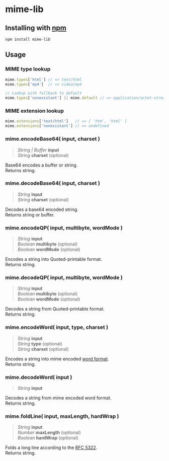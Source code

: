 mime-lib
========


## Installing with [npm](http://npmjs.org/)

```
npm install mime-lib
```


## Usage


### MIME type lookup

```javascript
mime.types['html'] // => text/html
mime.types['mp4']  // => video/mp4

// Lookup with fallback to default
mime.types['nonexistant'] || mime.default // => application/octet-stream
```


### MIME extension lookup

```javascript
mime.extensions['text/html']   // => [ 'htm', 'html' ]
mime.extensions['nonexistant'] // => undefined
```


### mime.encodeBase64( input, charset )

> *String | Buffer* __input__  
> *String* __charset__ (optional)

Base64 encodes a buffer or string.  
Returns string.


### mime.decodeBase64( input, charset )

> *String* __input__  
> *String* __charset__ (optional)

Decodes a base64 encoded string.  
Returns string or buffer.


### mime.encodeQP( input, multibyte, wordMode )

> *String* __input__  
> *Boolean* __multibyte__ (optional)  
> *Boolean* __wordMode__ (optional)

Encodes a string into Quoted-printable format.  
Returns string.


### mime.decodeQP( input, multibyte, wordMode )

> *String* __input__  
> *Boolean* __multibyte__ (optional)  
> *Boolean* __wordMode__ (optional)

Decodes a string from Quoted-printable format.  
Returns string.


### mime.encodeWord( input, type, charset )

> *String* __input__  
> *String* __type__ (optional)  
> *String* __charset__ (optional)

Encodes a string into mime encoded 
[word format](http://en.wikipedia.org/wiki/MIME#Encoded-Word).  
Returns string.


### mime.decodeWord( input )

> *String* __input__

Decodes a string from mime encoded word format.  
Returns string.


### mime.foldLine( input, maxLength, hardWrap )

> *String* __input__  
> *Number* __maxLength__ (optional)  
> *Boolean* __hardWrap__ (optional)

Folds a long line according to the 
[RFC 5322](http://tools.ietf.org/html/rfc5322#section-2.1.1).  
Returns string.

